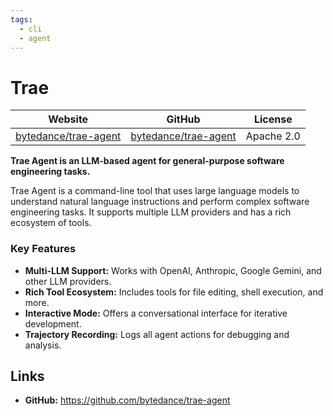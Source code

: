 ```yaml
---
tags:
  - cli
  - agent
---
```


# Trae

| Website | GitHub | License |
| --- | --- | --- |
| [bytedance/trae-agent](https://github.com/bytedance/trae-agent) | [bytedance/trae-agent](https://github.com/bytedance/trae-agent) | Apache 2.0 |

**Trae Agent is an LLM-based agent for general-purpose software engineering tasks.**

Trae Agent is a command-line tool that uses large language models to understand natural language instructions and perform complex software engineering tasks. It supports multiple LLM providers and has a rich ecosystem of tools.

### Key Features

*   **Multi-LLM Support:** Works with OpenAI, Anthropic, Google Gemini, and other LLM providers.
*   **Rich Tool Ecosystem:** Includes tools for file editing, shell execution, and more.
*   **Interactive Mode:** Offers a conversational interface for iterative development.
*   **Trajectory Recording:** Logs all agent actions for debugging and analysis.

## Links

*   **GitHub:** https://github.com/bytedance/trae-agent

